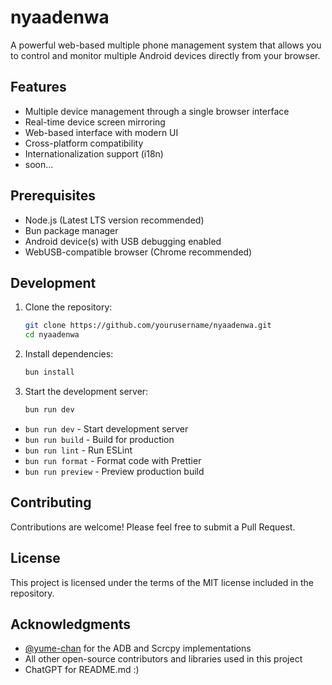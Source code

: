 # nyaadenwa

A powerful web-based multiple phone management system that allows you to control and monitor multiple Android devices directly from your browser.

## Features

- Multiple device management through a single browser interface
- Real-time device screen mirroring
- Web-based interface with modern UI
- Cross-platform compatibility
- Internationalization support (i18n)
- soon...

## Prerequisites

- Node.js (Latest LTS version recommended)
- Bun package manager
- Android device(s) with USB debugging enabled
- WebUSB-compatible browser (Chrome recommended)

## Development

1. Clone the repository:

   ```bash
   git clone https://github.com/yourusername/nyaadenwa.git
   cd nyaadenwa
   ```

2. Install dependencies:

   ```bash
   bun install
   ```

3. Start the development server:

   ```bash
   bun run dev
   ```

- `bun run dev` - Start development server
- `bun run build` - Build for production
- `bun run lint` - Run ESLint
- `bun run format` - Format code with Prettier
- `bun run preview` - Preview production build

## Contributing

Contributions are welcome! Please feel free to submit a Pull Request.

## License

This project is licensed under the terms of the MIT license included in the repository.

## Acknowledgments

- [@yume-chan](https://github.com/yume-chan) for the ADB and Scrcpy implementations
- All other open-source contributors and libraries used in this project
- ChatGPT for README.md :)
